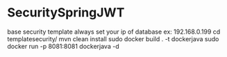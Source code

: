 # SecuritySpringJWT
base security template always set your ip of database ex: 192.168.0.199 cd templatesecurity/ mvn clean install sudo
docker build . -t dockerjava sudo docker run -p 8081:8081 dockerjava -d
